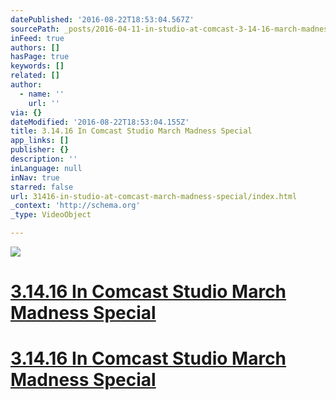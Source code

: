 ```yaml
---
datePublished: '2016-08-22T18:53:04.567Z'
sourcePath: _posts/2016-04-11-in-studio-at-comcast-3-14-16-march-madness-special.md
inFeed: true
authors: []
hasPage: true
keywords: []
related: []
author:
  - name: ''
    url: ''
via: {}
dateModified: '2016-08-22T18:53:04.155Z'
title: 3.14.16 In Comcast Studio March Madness Special
app_links: []
publisher: {}
description: ''
inLanguage: null
inNav: true
starred: false
url: 31416-in-studio-at-comcast-march-madness-special/index.html
_context: 'http://schema.org'
_type: VideoObject

---
```

![](https://the-grid-user-content.s3-us-west-2.amazonaws.com/cdec1a7d-3bdd-40f9-b1ff-b245ce593c19.jpg)

# [3.14.16 In Comcast Studio March Madness Special][0]

# [3.14.16 In Comcast Studio March Madness Special][0]

[0]: https://www.youtube.com/watch?v=vPY-4tqj9RA